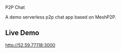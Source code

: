 P2P Chat 

A demo serverless p2p chat app based on MeshP2P. 

## Live Demo

http://52.59.77.118:3000 